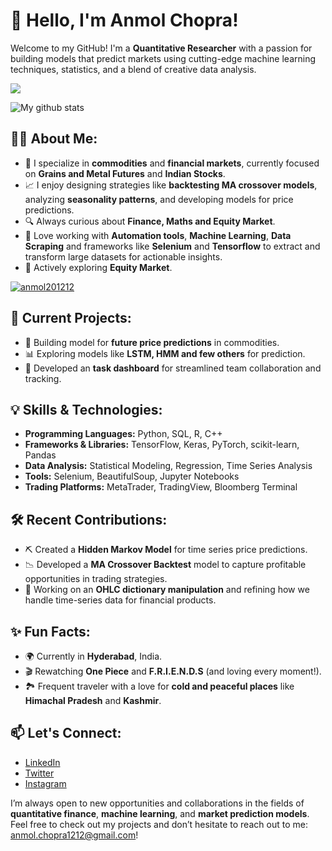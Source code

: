 # 👋 Hello, I'm Anmol Chopra!

Welcome to my GitHub! I'm a **Quantitative Researcher** with a passion for building models that predict markets using cutting-edge machine learning techniques, statistics, and a blend of creative data analysis.

![](https://komarev.com/ghpvc/?username=anmol201212&style=for-the-badge)

![My github stats](https://github-readme-stats.vercel.app/api?username=anmol201212&show_icons=true&theme=radical)

## 👨‍💻 About Me:
- 🌱 I specialize in **commodities** and **financial markets**, currently focused on **Grains and Metal Futures** and **Indian Stocks**.
- 📈 I enjoy designing strategies like **backtesting MA crossover models**, analyzing **seasonality patterns**, and developing models for price predictions.
- 🔍 Always curious about **Finance, Maths and Equity Market**.
- 🔧 Love working with **Automation tools**, **Machine Learning**, **Data Scraping** and frameworks like **Selenium** and **Tensorflow** to extract and transform large datasets for actionable insights.
- 🎯 Actively exploring **Equity Market**.
  
<p align="left"> <a href="https://github.com/ryo-ma/github-profile-trophy"><img src="https://github-profile-trophy.vercel.app/?username=anmol201212" alt="anmol201212" /></a> </p>

## 🔬 Current Projects:
- 🔗 Building model for **future price predictions** in commodities.
- 📊 Exploring models like **LSTM, HMM and few others** for prediction.
- 🚀 Developed an **task dashboard** for streamlined team collaboration and tracking.

## 💡 Skills & Technologies:
- **Programming Languages:** Python, SQL, R, C++
- **Frameworks & Libraries:** TensorFlow, Keras, PyTorch, scikit-learn, Pandas
- **Data Analysis:** Statistical Modeling, Regression, Time Series Analysis
- **Tools:** Selenium, BeautifulSoup, Jupyter Notebooks
- **Trading Platforms:** MetaTrader, TradingView, Bloomberg Terminal

## 🛠️ Recent Contributions:
- ⛏️ Created a **Hidden Markov Model** for time series price predictions.
- 📉 Developed a **MA Crossover Backtest** model to capture profitable opportunities in trading strategies.
- 📑 Working on an **OHLC dictionary manipulation** and refining how we handle time-series data for financial products.

## ✨ Fun Facts:
- 🌍 Currently in **Hyderabad**, India.
- 🎬 Rewatching **One Piece** and **F.R.I.E.N.D.S** (and loving every moment!).
- 🏞️ Frequent traveler with a love for **cold and peaceful places** like **Himachal Pradesh** and **Kashmir**.




## 📫 Let's Connect:
- [LinkedIn](https://linkedin.com/in/anmolchopra12)
- [Twitter](https://twitter.com/anmolchopra2012)
- [Instagram](https://www.instagram.com/wttanmol)

I’m always open to new opportunities and collaborations in the fields of **quantitative finance**, **machine learning**, and **market prediction models**. Feel free to check out my projects and don’t hesitate to reach out to me: anmol.chopra1212@gmail.com!

